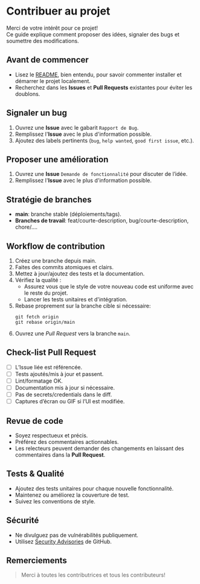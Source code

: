 # Contribuer au projet

Merci de votre intérêt pour ce projet!\
Ce guide explique comment proposer des idées, signaler des bugs et soumettre des modifications.

## Avant de commencer
- Lisez le [README](./README.md), bien entendu, pour savoir commenter installer et démarrer le projet localement.
- Recherchez dans les **Issues** et **Pull Requests** existantes pour éviter les doublons.

## Signaler un bug
1. Ouvrez une **Issue** avec le gabarit `Rapport de Bug`.
2. Remplissez l'**Issue** avec le plus d'information possible.
3. Ajoutez des labels pertinents (`bug`, `help wanted`, `good first issue`, etc.).

## Proposer une amélioration
1. Ouvrez une **Issue** `Demande de fonctionnalité` pour discuter de l’idée.
2. Remplissez l'**Issue** avec le plus d'information possible.

## Stratégie de branches
- **main**: branche stable (déploiements/tags).
- **Branches de travail**: feat/courte-description, bug/courte-description, chore/....

## Workflow de contribution
1. Créez une branche depuis main.
2. Faites des commits atomiques et clairs.
3. Mettez à jour/ajoutez des tests et la documentation.
4. Vérifiez la qualité :
    - Assurez vous que le style de votre nouveau code est uniforme avec le reste du projet.
    - Lancer les tests unitaires et d'intégration.
5. Rebase proprement sur la branche cible si nécessaire:
    ```shell
    git fetch origin
    git rebase origin/main
    ```
6. Ouvrez une *Pull Request* vers la branche `main`.

## Check-list Pull Request
- [ ] L’Issue liée est référencée.
- [ ] Tests ajoutés/mis à jour et passent.
- [ ] Lint/formatage OK.
- [ ] Documentation mis à jour si nécessaire.
- [ ] Pas de secrets/credentials dans le diff.
- [ ] Captures d’écran ou GIF si l’UI est modifiée.

## Revue de code
- Soyez respectueux et précis.
- Préférez des commentaires actionnables.
- Les relecteurs peuvent demander des changements en laissant des commentaires dans la **Pull Request**.

## Tests & Qualité
- Ajoutez des tests unitaires pour chaque nouvelle fonctionnalité.
- Maintenez ou améliorez la couverture de test.
- Suivez les conventions de style.

## Sécurité
- Ne divulguez pas de vulnérabilités publiquement.
- Utilisez [Security Advisories](https://docs.github.com/en/code-security/security-advisories/guidance-on-reporting-and-writing-information-about-vulnerabilities/privately-reporting-a-security-vulnerability) de GitHub.

## Remerciements
> Merci à toutes les contributrices et tous les contributeurs!
